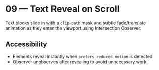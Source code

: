 # 09 — Text Reveal on Scroll

Text blocks slide in with a `clip-path` mask and subtle fade/translate animation as they enter the viewport using Intersection Observer.

## Accessibility
- Elements reveal instantly when `prefers-reduced-motion` is detected.
- Observer unobserves after revealing to avoid unnecessary work.
